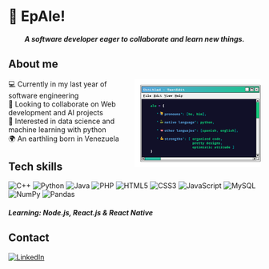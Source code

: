 # 👋 EpAle!
<div align="center">

#### *A software developer eager to collaborate and learn new things.*
</div>

## About me

<img align="right" width="50%" src="code.png">

💻 Currently in my last year of software engineering<br>👀 Looking to collaborate on Web development and AI projects<br>🐍 Interested in data science and machine learning with python<br>🌍 An earthling born in Venezuela

## Tech skills

![C++](https://img.shields.io/badge/c++-%2300599C.svg?style=for-the-badge&logo=c%2B%2B&logoColor=white) ![Python](https://img.shields.io/badge/python-3670A0?style=for-the-badge&logo=python&logoColor=ffdd54) ![Java](https://img.shields.io/badge/java-%23ED8B00.svg?style=for-the-badge&logo=java&logoColor=white) ![PHP](https://img.shields.io/badge/php-%23777BB4.svg?style=for-the-badge&logo=php&logoColor=white) ![HTML5](https://img.shields.io/badge/html5-%23E34F26.svg?style=for-the-badge&logo=html5&logoColor=white) ![CSS3](https://img.shields.io/badge/css3-%231572B6.svg?style=for-the-badge&logo=css3&logoColor=white) ![JavaScript](https://img.shields.io/badge/javascript-%23323330.svg?style=for-the-badge&logo=javascript&logoColor=%23F7DF1E) ![MySQL](https://img.shields.io/badge/mysql-%2300f.svg?style=for-the-badge&logo=mysql&logoColor=white) ![NumPy](https://img.shields.io/badge/numpy-%23013243.svg?style=for-the-badge&logo=numpy&logoColor=white) ![Pandas](https://img.shields.io/badge/pandas-%23150458.svg?style=for-the-badge&logo=pandas&logoColor=white)

##### Learning: Node.js, React.js & React Native

## Contact

[![LinkedIn](https://img.shields.io/badge/LinkedIn-%230077B5.svg?logo=linkedin&logoColor=white)](https://linkedin.com/in/alejandro-ubeto-yañez)